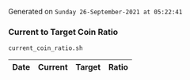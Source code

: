 Generated on `Sunday 26-September-2021 at 05:22:41`

### Current to Target Coin Ratio
`current_coin_ratio.sh`

Date|Current|Target|Ratio
---|---|---|---
